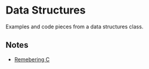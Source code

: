 # Data Structures
Examples and code pieces from a data structures class.

## Notes
- [Remebering C](https://github.com/izaiasmachado/data-structures/blob/main/notes/remembering_c.md)
